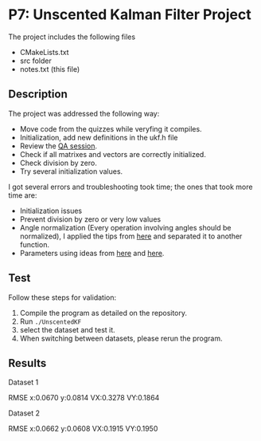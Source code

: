# P7: Unscented Kalman Filter Project

The project includes the following files

* CMakeLists.txt
* src folder
* notes.txt (this file)

## Description

The project was addressed the following way:

* Move code from the quizzes while veryfing it compiles.
* Initialization, add new definitions in the ukf.h file
* Review the [QA session](https://www.youtube.com/watch?v=gej_-2hxgck).
* Check if all matrixes and vectors are correctly initialized.
* Check division by zero.
* Try several initialization values.

I got several errors and troubleshooting took time; the ones that took more time are:

* Initialization issues
* Prevent division by zero or very low values
* Angle normalization (Every operation involving angles should be normalized), I applied the tips from [here](https://discussions.udacity.com/t/ukf-getting-stuck-on-second-dataset/240080/23) and separated it to another function.
* Parameters using ideas from [here](https://discussions.udacity.com/t/nis-for-radar-incorrect-over-estimated-certainty-for-system/352967) and [here](https://discussions.udacity.com/t/numerical-instability-of-the-implementation/230449).

## Test

Follow these steps for validation:

1. Compile the program as detailed on the repository.
2. Run `./UnscentedKF`
3. select the dataset and test it.
4. When switching between datasets, please rerun the program.

## Results

Dataset 1

RMSE
x:0.0670
y:0.0814
VX:0.3278
VY:0.1864

Dataset 2

RMSE
x:0.0662
y:0.0608
VX:0.1915
VY:0.1950
